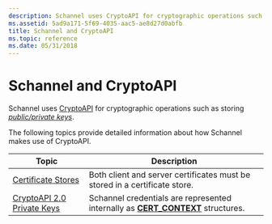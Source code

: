 ```yaml
---
description: Schannel uses CryptoAPI for cryptographic operations such as storing public/private keys.
ms.assetid: 5ad9a171-5f69-4035-aac5-ae8d27d0abfb
title: Schannel and CryptoAPI
ms.topic: reference
ms.date: 05/31/2018
---
```


# Schannel and CryptoAPI

Schannel uses [CryptoAPI](../seccrypto/cryptography-essentials.md) for cryptographic operations such as storing [*public/private keys*](../secgloss/p-gly.md).

The following topics provide detailed information about how Schannel makes use of CryptoAPI.



| Topic                                                                   | Description                                                                                                          |
|-------------------------------------------------------------------------|----------------------------------------------------------------------------------------------------------------------|
| [Certificate Stores](certificate-stores.md)<br/>                 | Both client and server certificates must be stored in a certificate store.<br/>                                |
| [CryptoAPI 2.0 Private Keys](cryptoapi-2-0-private-keys.md)<br/> | Schannel credentials are represented internally as [**CERT\_CONTEXT**](/windows/win32/api/wincrypt/ns-wincrypt-cert_context) structures.<br/> |



 

 

 
